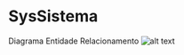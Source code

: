 # SysSistema
Diagrama Entidade Relacionamento
![alt text](https://image.ibb.co/dtOLae/Diagrama_ER.png)
